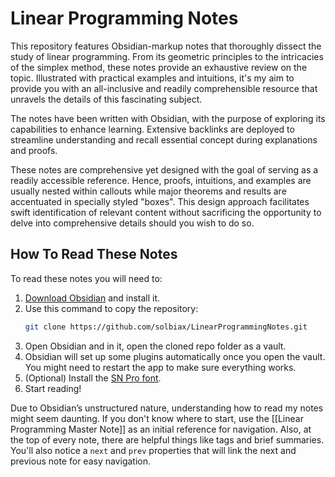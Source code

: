 # Linear Programming Notes
This repository features Obsidian-markup notes that thoroughly dissect the study of linear programming. From its geometric principles to the intricacies of the simplex method, these notes provide an exhaustive review on the topic. Illustrated with practical examples and intuitions, it's my aim to provide you with an all-inclusive and readily comprehensible resource that unravels the details of this fascinating subject.

The notes have been written with Obsidian, with the purpose of exploring its capabilities to enhance learning. Extensive backlinks are deployed to streamline understanding and recall essential concept during explanations and proofs.

These notes are comprehensive yet designed with the goal of serving as a readily accessible reference. Hence, proofs, intuitions, and examples are usually nested within callouts while major theorems and results are accentuated in specially styled "boxes". This design approach facilitates swift identification of relevant content without sacrificing the opportunity to delve into comprehensive details should you wish to do so.

## How To Read These Notes
To read these notes you will need to:
1) [Download Obsidian](https://obsidian.md/) and install it. 
2) Use this command to copy the repository: 
	```bash 
	git clone https://github.com/solbiax/LinearProgrammingNotes.git 
	``` 
3) Open Obsidian and in it, open the cloned repo folder as a vault. 
4) Obsidian will set up some plugins automatically once you open the vault. You might need to restart the app to make sure everything works. 
5) (Optional) Install the [SN Pro font](https://supernotes.app/open-source/sn-pro/).
6) Start reading! 

Due to Obsidian’s unstructured nature, understanding how to read my notes might seem daunting. If you don't know where to start, use the [[Linear Programming Master Note]] as an initial reference for navigation. 
Also, at the top of every note, there are helpful things like tags and brief summaries. You'll also notice a `next` and `prev` properties that will link the next and previous note for easy navigation.